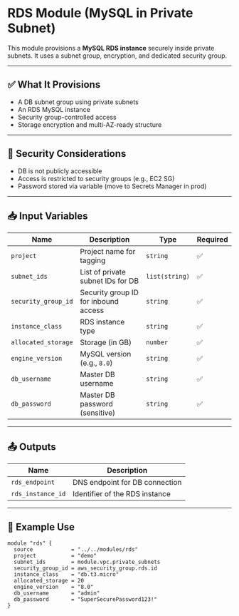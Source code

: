 # RDS Module (MySQL in Private Subnet)

This module provisions a **MySQL RDS instance** securely inside private subnets. It uses a subnet group, encryption, and dedicated security group.

---

## ✅ What It Provisions

- A DB subnet group using private subnets
- An RDS MySQL instance
- Security group-controlled access
- Storage encryption and multi-AZ-ready structure

---

## 🔐 Security Considerations

- DB is not publicly accessible
- Access is restricted to security groups (e.g., EC2 SG)
- Password stored via variable (move to Secrets Manager in prod)

---

## 📥 Input Variables

| Name | Description | Type | Required |
|------|-------------|------|----------|
| `project` | Project name for tagging | `string` | ✅ |
| `subnet_ids` | List of private subnet IDs for DB | `list(string)` | ✅ |
| `security_group_id` | Security group ID for inbound access | `string` | ✅ |
| `instance_class` | RDS instance type | `string` | ✅ |
| `allocated_storage` | Storage (in GB) | `number` | ✅ |
| `engine_version` | MySQL version (e.g., `8.0`) | `string` | ✅ |
| `db_username` | Master DB username | `string` | ✅ |
| `db_password` | Master DB password (sensitive) | `string` | ✅ |

---

## 📤 Outputs

| Name | Description |
|------|-------------|
| `rds_endpoint` | DNS endpoint for DB connection |
| `rds_instance_id` | Identifier of the RDS instance |

---

## 🧪 Example Use

```hcl
module "rds" {
  source            = "../../modules/rds"
  project           = "demo"
  subnet_ids        = module.vpc.private_subnets
  security_group_id = aws_security_group.rds.id
  instance_class    = "db.t3.micro"
  allocated_storage = 20
  engine_version    = "8.0"
  db_username       = "admin"
  db_password       = "SuperSecurePassword123!"
}

